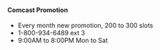 #### Comcast Promotion
* Every month new promotion, 200 to 300 slots
* 1-800-934-6489 ext 3
* 9:00AM to 8:00PM Mon to Sat 
